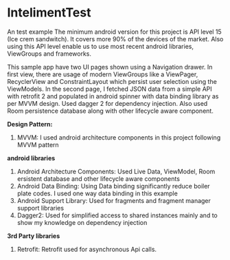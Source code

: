 # IntelimentTest
An test example
The minimum android version for this project is API level 15 (Ice crem sandwitch). It covers more 90% of the devices of the market. 
Also using this API level enable us to use most recent android libraries, ViewGroups and frameworks.

This sample app have two UI pages shown using a Navigation drawer. In first view, there are usage of modern ViewGroups like a ViewPager, RecyclerView and ConstraintLayout which persist user selection using the ViewModels. In the second page, I fetched JSON data from a simple API with retrofit 2 and populated in android spinner with data binding library as per MVVM design. Used dagger 2 for dependency injection. Also used Room persistence database along with other lifecycle aware component.

<b>Design Pattern:</b>
 <ol>
<li>MVVM: 
I used android architecture components in this project following MVVM pattern</li>
</ol>

<b>android libraries</b>
<ol>
<li>Android Architecture Components: Used Live Data, ViewModel, Room ersistent database and other lifecycle aware components</li> 
<li>Android Data Binding: Using Data binding significantly reduce boiler plate codes. I used one way data binding in this example</li>
<li>Android Support Library: Used for fragments and fragment manager support libraries</li> 
<li>Dagger2: Used for simplified access to shared instances mainly and to show my knowledge on dependency injection</li>
</ol>

<b>3rd Party libraries</b>
  <ol>
<li>Retrofit: Retrofit used for asynchronous Api calls. </li>
</ol>
